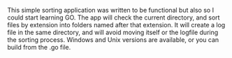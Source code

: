 This simple sorting application was written to be functional but also so I could start learning GO. The app will check the current directory, and sort files by extension into folders named after that extension. It will create a log file in the same directory, and will avoid moving itself or the logfile during the sorting process. Windows and Unix versions are available, or you can build from the .go file.